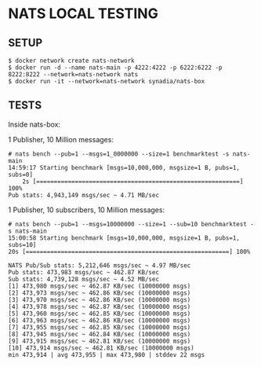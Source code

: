 # NATS LOCAL TESTING

## SETUP

    $ docker network create nats-network
    $ docker run -d --name nats-main -p 4222:4222 -p 6222:6222 -p 8222:8222 --network=nats-network nats
    $ docker run -it --network=nats-network synadia/nats-box

## TESTS

Inside nats-box:

1 Publisher, 10 Million messages:

    # nats bench --pub=1 --msgs=1_0000000 --size=1 benchmarktest -s nats-main
    14:59:17 Starting benchmark [msgs=10,000,000, msgsize=1 B, pubs=1, subs=0]
        2s [==========================================================] 100%
    Pub stats: 4,943,149 msgs/sec ~ 4.71 MB/sec

1 Publisher, 10 subscribers, 10 Million messages:

    # nats bench --pub=1 --msgs=10000000 --size=1 --sub=10 benchmarktest -s nats-main
    15:00:58 Starting benchmark [msgs=10,000,000, msgsize=1 B, pubs=1, subs=10]
    20s [==========================================================] 100%

    NATS Pub/Sub stats: 5,212,646 msgs/sec ~ 4.97 MB/sec
    Pub stats: 473,983 msgs/sec ~ 462.87 KB/sec
    Sub stats: 4,739,128 msgs/sec ~ 4.52 MB/sec
    [1] 473,980 msgs/sec ~ 462.87 KB/sec (10000000 msgs)
    [2] 473,973 msgs/sec ~ 462.86 KB/sec (10000000 msgs)
    [3] 473,970 msgs/sec ~ 462.86 KB/sec (10000000 msgs)
    [4] 473,978 msgs/sec ~ 462.87 KB/sec (10000000 msgs)
    [5] 473,960 msgs/sec ~ 462.85 KB/sec (10000000 msgs)
    [6] 473,963 msgs/sec ~ 462.86 KB/sec (10000000 msgs)
    [7] 473,955 msgs/sec ~ 462.85 KB/sec (10000000 msgs)
    [8] 473,945 msgs/sec ~ 462.84 KB/sec (10000000 msgs)
    [9] 473,915 msgs/sec ~ 462.81 KB/sec (10000000 msgs)
    [10] 473,914 msgs/sec ~ 462.81 KB/sec (10000000 msgs)
    min 473,914 | avg 473,955 | max 473,980 | stddev 22 msgs

